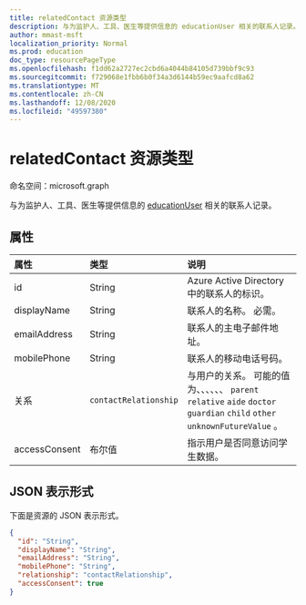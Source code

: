 ```yaml
---
title: relatedContact 资源类型
description: 与为监护人、工具、医生等提供信息的 educationUser 相关的联系人记录。
author: mmast-msft
localization_priority: Normal
ms.prod: education
doc_type: resourcePageType
ms.openlocfilehash: f1dd62a2727ec2cbd6a4044b84105d739bbf9c93
ms.sourcegitcommit: f729068e1fbb6b0f34a3d6144b59ec9aafcd8a62
ms.translationtype: MT
ms.contentlocale: zh-CN
ms.lasthandoff: 12/08/2020
ms.locfileid: "49597380"
---
```

# <a name="relatedcontact-resource-type"></a>relatedContact 资源类型

命名空间：microsoft.graph

与为监护人、工具、医生等提供信息的 [educationUser](../resources/educationuser.md) 相关的联系人记录。

## <a name="properties"></a>属性

| 属性      | 类型                  | 说明                                                                                                                               |
| :------------ | :-------------------- | :---------------------------------------------------------------------------------------------------------------------------------------- |
| id            | String                | Azure Active Directory 中的联系人的标识。                                                                                    |
| displayName   | String                | 联系人的名称。 必需。                                                                                                            |
| emailAddress  | String                | 联系人的主电子邮件地址。                                                                                                     |
| mobilePhone   | String                | 联系人的移动电话号码。                                                                                                       |
| 关系  | `contactRelationship` | 与用户的关系。 可能的值为、、、、、、 `parent` `relative` `aide` `doctor` `guardian` `child` `other` `unknownFutureValue` 。 |
| accessConsent | 布尔值               | 指示用户是否同意访问学生数据。                                                                     |

## <a name="json-representation"></a>JSON 表示形式

下面是资源的 JSON 表示形式。

<!-- {
  "blockType": "resource",
  "optionalProperties": [

  ],
  "@odata.type": "microsoft.graph.relatedContact"
}-->

```json
{
  "id": "String",
  "displayName": "String",
  "emailAddress": "String",
  "mobilePhone": "String",
  "relationship": "contactRelationship",
  "accessConsent": true
}
```

<!-- uuid: 720F9AB6-6E7A-4A66-8B0A-37A556FF99C5
2015-10-25 14:57:30 UTC -->
<!--
{
  "type": "#page.annotation",
  "description": "relatedContact resource",
  "keywords": "",
  "section": "documentation",
  "tocPath": "",
  "suppressions": [
  ]
}
-->

